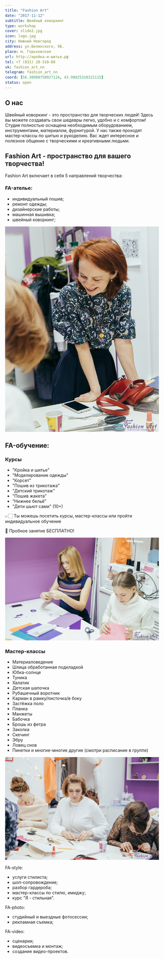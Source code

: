 ```yaml
---
title: "Fashion Art"
date: "2017-11-12"
subtitle: Швейный коворкинг
type: workshop
cover: slide2.jpg
icon: logo.jpg
city: Нижний Новгород
address: ул.Белинского, 9Б.
place: м. Горьковская
url: http://кройка-и-шитье.рф
tel: +7 (831) 28-310-68
vk: fashion_art_nn
telegram: fashion_art_nn
coord: [56.30908750927124, 43.98825318321115]
status: open
---
```


## О нас

Швейный коворкинг - это пространство для творческих людей! Здесь вы можете создавать свои шедевры легко, удобно и с комфортом! Студия полностью оснащена необходимым оборудованием, инструментами, материалом, фурнитурой. У нас также проходят мастер-классы по шитью и рукоделию. Вас ждет интересное и полезное общение с творческими и креативными людьми.

## Fashion Art - пространство для вашего творчества!

Fashion Art включает в себя 5 направлений творчества:

### FA-ателье:

* индивидуальный пошив; 
* ремонт одежды; 
* дизайнерские работы; 
* машинная вышивка; 
* швейный коворкинг; 

![](./fun.jpg)

## FA-обучение:

### Курсы

* "Кройка и шитье"
* "Моделирование одежды"
* "Корсет"
* "Пошив из трикотажа"
* "Детский трикотаж"
* "Пошив жакета"
* “Нижнее бельё”
* "Дети шьют сами" (10+)

👉🏻 Ты можешь посетить курсы, мастер-классы или пройти индивидуальное обучение

💸 Пробное занятие БЕСПЛАТНО!

![](./class.jpg)

### Мастер-классы

* Материаловедение
* Шлица обработанная подкладкой
* Юбка-солнце
* Туника
* Халатик
* Детская шапочка
* Рубашечный воротник
* Карман в рамку/листочка/в боку
* Застёжка поло
* Планка
* Манжеты
* Бабочка
* Брошь из фетра
* Заколка
* Скечинг
* Эбру
* Ловец снов
* Пинетки
и многие-многие другие (смотри расписание в группе)

![](./trio.jpg)

FA-style:
* услуги стилиста; 
* шоп-сопровождение; 
* разбор гардероба; 
* мастер-классы по стилю, имиджу; 
* курс "Я - стильная".

FA-photo:
* студийный и выездные фотосессии; 
* рекламная съемка; 

FA-video:
* сценарии; 
* видеосъемка и монтаж; 
* создание видео-проектов.
